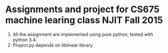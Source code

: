 # Assignments and project for CS675 machine learing class NJIT Fall 2015

  1. All the assignment are implemented using pure python, tested with python 3.4.
  2. Project.py depends on liblinear library.
